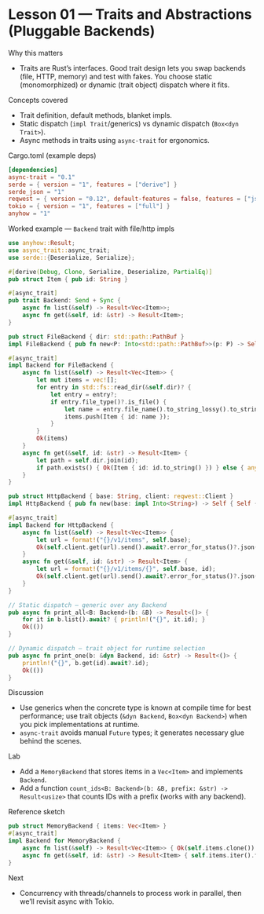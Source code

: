 # Lesson 01 — Traits and Abstractions (Pluggable Backends)

Why this matters
- Traits are Rust’s interfaces. Good trait design lets you swap backends (file, HTTP, memory) and test with fakes. You choose static (monomorphized) or dynamic (trait object) dispatch where it fits.

Concepts covered
- Trait definition, default methods, blanket impls.
- Static dispatch (`impl Trait`/generics) vs dynamic dispatch (`Box<dyn Trait>`).
- Async methods in traits using `async-trait` for ergonomics.

Cargo.toml (example deps)
```toml
[dependencies]
async-trait = "0.1"
serde = { version = "1", features = ["derive"] }
serde_json = "1"
reqwest = { version = "0.12", default-features = false, features = ["json", "rustls-tls"] }
tokio = { version = "1", features = ["full"] }
anyhow = "1"
```

Worked example — `Backend` trait with file/http impls
```rust
use anyhow::Result;
use async_trait::async_trait;
use serde::{Deserialize, Serialize};

#[derive(Debug, Clone, Serialize, Deserialize, PartialEq)]
pub struct Item { pub id: String }

#[async_trait]
pub trait Backend: Send + Sync {
    async fn list(&self) -> Result<Vec<Item>>;
    async fn get(&self, id: &str) -> Result<Item>;
}

pub struct FileBackend { dir: std::path::PathBuf }
impl FileBackend { pub fn new<P: Into<std::path::PathBuf>>(p: P) -> Self { Self { dir: p.into() } } }

#[async_trait]
impl Backend for FileBackend {
    async fn list(&self) -> Result<Vec<Item>> {
        let mut items = vec![];
        for entry in std::fs::read_dir(&self.dir)? {
            let entry = entry?;
            if entry.file_type()?.is_file() {
                let name = entry.file_name().to_string_lossy().to_string();
                items.push(Item { id: name });
            }
        }
        Ok(items)
    }
    async fn get(&self, id: &str) -> Result<Item> {
        let path = self.dir.join(id);
        if path.exists() { Ok(Item { id: id.to_string() }) } else { anyhow::bail!("not found") }
    }
}

pub struct HttpBackend { base: String, client: reqwest::Client }
impl HttpBackend { pub fn new(base: impl Into<String>) -> Self { Self { base: base.into(), client: reqwest::Client::new() } } }

#[async_trait]
impl Backend for HttpBackend {
    async fn list(&self) -> Result<Vec<Item>> {
        let url = format!("{}/v1/items", self.base);
        Ok(self.client.get(url).send().await?.error_for_status()?.json().await?)
    }
    async fn get(&self, id: &str) -> Result<Item> {
        let url = format!("{}/v1/items/{}", self.base, id);
        Ok(self.client.get(url).send().await?.error_for_status()?.json().await?)
    }
}

// Static dispatch — generic over any Backend
pub async fn print_all<B: Backend>(b: &B) -> Result<()> {
    for it in b.list().await? { println!("{}", it.id); }
    Ok(())
}

// Dynamic dispatch — trait object for runtime selection
pub async fn print_one(b: &dyn Backend, id: &str) -> Result<()> {
    println!("{}", b.get(id).await?.id);
    Ok(())
}
```

Discussion
- Use generics when the concrete type is known at compile time for best performance; use trait objects (`&dyn Backend`, `Box<dyn Backend>`) when you pick implementations at runtime.
- `async-trait` avoids manual `Future` types; it generates necessary glue behind the scenes.

Lab
- Add a `MemoryBackend` that stores items in a `Vec<Item>` and implements `Backend`.
- Add a function `count_ids<B: Backend>(b: &B, prefix: &str) -> Result<usize>` that counts IDs with a prefix (works with any backend).

Reference sketch
```rust
pub struct MemoryBackend { items: Vec<Item> }
#[async_trait]
impl Backend for MemoryBackend {
    async fn list(&self) -> Result<Vec<Item>> { Ok(self.items.clone()) }
    async fn get(&self, id: &str) -> Result<Item> { self.items.iter().find(|i| i.id==id).cloned().ok_or_else(|| anyhow::anyhow!("not found")) }
}
```

Next
- Concurrency with threads/channels to process work in parallel, then we’ll revisit async with Tokio.

